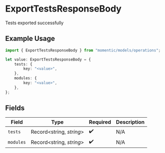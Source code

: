 # ExportTestsResponseBody

Tests exported successfully

## Example Usage

```typescript
import { ExportTestsResponseBody } from "momentic/models/operations";

let value: ExportTestsResponseBody = {
    tests: {
        key: "<value>",
    },
    modules: {
        key: "<value>",
    },
};
```

## Fields

| Field                    | Type                     | Required                 | Description              |
| ------------------------ | ------------------------ | ------------------------ | ------------------------ |
| `tests`                  | Record<string, *string*> | :heavy_check_mark:       | N/A                      |
| `modules`                | Record<string, *string*> | :heavy_check_mark:       | N/A                      |